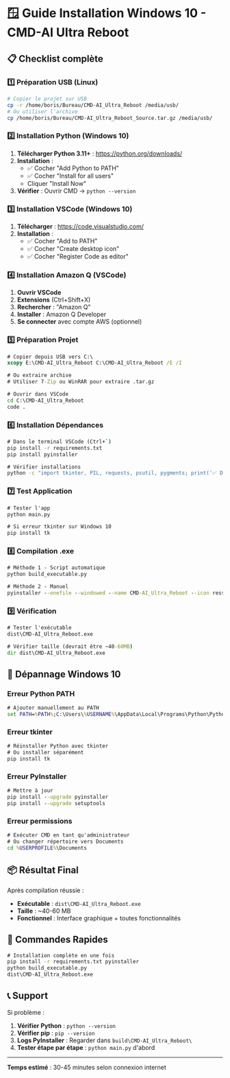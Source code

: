 # 🪟 Guide Installation Windows 10 - CMD-AI Ultra Reboot

## 📋 Checklist complète

### 1️⃣ Préparation USB (Linux)
```bash
# Copier le projet sur USB
cp -r /home/boris/Bureau/CMD-AI_Ultra_Reboot /media/usb/
# Ou utiliser l'archive
cp /home/boris/Bureau/CMD-AI_Ultra_Reboot_Source.tar.gz /media/usb/
```

### 2️⃣ Installation Python (Windows 10)
1. **Télécharger Python 3.11+** : https://python.org/downloads/
2. **Installation** :
   - ✅ Cocher "Add Python to PATH"
   - ✅ Cocher "Install for all users"
   - Cliquer "Install Now"
3. **Vérifier** : Ouvrir CMD → `python --version`

### 3️⃣ Installation VSCode (Windows 10)
1. **Télécharger** : https://code.visualstudio.com/
2. **Installation** :
   - ✅ Cocher "Add to PATH"
   - ✅ Cocher "Create desktop icon"
   - ✅ Cocher "Register Code as editor"

### 4️⃣ Installation Amazon Q (VSCode)
1. **Ouvrir VSCode**
2. **Extensions** (Ctrl+Shift+X)
3. **Rechercher** : "Amazon Q"
4. **Installer** : Amazon Q Developer
5. **Se connecter** avec compte AWS (optionnel)

### 5️⃣ Préparation Projet
```cmd
# Copier depuis USB vers C:\
xcopy E:\CMD-AI_Ultra_Reboot C:\CMD-AI_Ultra_Reboot /E /I

# Ou extraire archive
# Utiliser 7-Zip ou WinRAR pour extraire .tar.gz

# Ouvrir dans VSCode
cd C:\CMD-AI_Ultra_Reboot
code .
```

### 6️⃣ Installation Dépendances
```cmd
# Dans le terminal VSCode (Ctrl+`)
pip install -r requirements.txt
pip install pyinstaller

# Vérifier installations
python -c "import tkinter, PIL, requests, psutil, pygments; print('✅ Dépendances OK')"
```

### 7️⃣ Test Application
```cmd
# Tester l'app
python main.py

# Si erreur tkinter sur Windows 10
pip install tk
```

### 8️⃣ Compilation .exe
```cmd
# Méthode 1 - Script automatique
python build_executable.py

# Méthode 2 - Manuel
pyinstaller --onefile --windowed --name CMD-AI_Ultra_Reboot --icon ressources/icons/CMD-AI_Ultra_main.ico --add-data "ressources;ressources" --add-data "extensions;extensions" main.py
```

### 9️⃣ Vérification
```cmd
# Tester l'exécutable
dist\CMD-AI_Ultra_Reboot.exe

# Vérifier taille (devrait être ~40-60MB)
dir dist\CMD-AI_Ultra_Reboot.exe
```

## 🔧 Dépannage Windows 10

### Erreur Python PATH
```cmd
# Ajouter manuellement au PATH
set PATH=%PATH%;C:\Users\%USERNAME%\AppData\Local\Programs\Python\Python311
```

### Erreur tkinter
```cmd
# Réinstaller Python avec tkinter
# Ou installer séparément
pip install tk
```

### Erreur PyInstaller
```cmd
# Mettre à jour
pip install --upgrade pyinstaller
pip install --upgrade setuptools
```

### Erreur permissions
```cmd
# Exécuter CMD en tant qu'administrateur
# Ou changer répertoire vers Documents
cd %USERPROFILE%\Documents
```

## 📦 Résultat Final

Après compilation réussie :
- **Exécutable** : `dist\CMD-AI_Ultra_Reboot.exe`
- **Taille** : ~40-60 MB
- **Fonctionnel** : Interface graphique + toutes fonctionnalités

## 🎯 Commandes Rapides

```cmd
# Installation complète en une fois
pip install -r requirements.txt pyinstaller
python build_executable.py
dist\CMD-AI_Ultra_Reboot.exe
```

## 📞 Support

Si problème :
1. **Vérifier Python** : `python --version`
2. **Vérifier pip** : `pip --version`
3. **Logs PyInstaller** : Regarder dans `build\CMD-AI_Ultra_Reboot\`
4. **Tester étape par étape** : `python main.py` d'abord

---
**Temps estimé** : 30-45 minutes selon connexion internet